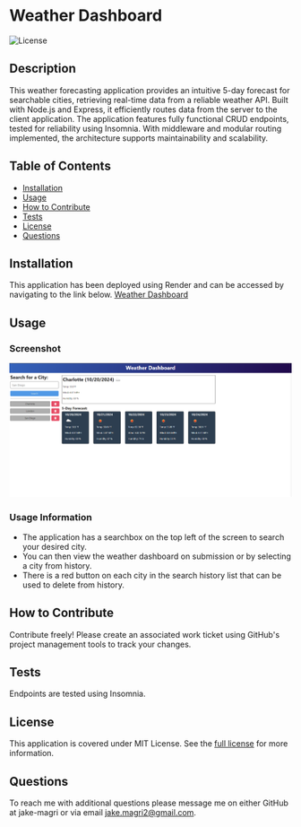 # Weather Dashboard
![License](https://img.shields.io/badge/MIT%20License-purple)

## Description

This weather forecasting application provides an intuitive 5-day forecast for searchable cities, retrieving real-time data from a reliable weather API. Built with Node.js and Express, it efficiently routes data from the server to the client application. The application features fully functional CRUD endpoints, tested for reliability using Insomnia. With middleware and modular routing implemented, the architecture supports maintainability and scalability.

## Table of Contents

- [Installation](#installation)
- [Usage](#usage)
- [How to Contribute](#how-to-contribute)
- [Tests](#tests)
- [License](#license)
- [Questions](#questions)

## Installation

This application has been deployed using Render and can be accessed by navigating to the link below.
[Weather Dashboard](https://weather-dashboard-jm.onrender.com/)

## Usage

### Screenshot
![Screenshot](Assets/weather-dashboard-screenshot.png)

### Usage Information
- The application has a searchbox on the top left of the screen to search your desired city. 
- You can then view the weather dashboard on submission or by selecting a city from history. 
- There is a red button on each city in the search history list that can be used to delete from history.

## How to Contribute

Contribute freely! Please create an associated work ticket using GitHub's project management tools to track your changes.

## Tests

Endpoints are tested using Insomnia.

## License 
This application is covered under MIT License.
See the [full license](https://opensource.org/licenses/MIT) for more information.

## Questions

To reach me with additional questions please message me on either GitHub at jake-magri or via email jake.magri2@gmail.com.
